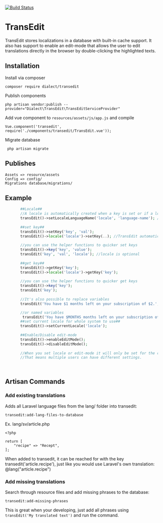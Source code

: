 [![Build Status](https://travis-ci.com/dialect-katrineholm/transedit.svg?token=9jwqzmZxpdyqbmtqpE8y&branch=master)](https://travis-ci.com/dialect-katrineholm/transedit)

# TransEdit
TransEdit stores localizations in a database with built-in cache support. It also has support to enable an edit-mode that allows the user to edit translations directly in the browser by double-clicking the highlighted texts.

## Installation

Install via composer

    composer require dialect/transedit

Publish components

    php artisan vendor:publish --provider="Dialect\TransEdit\TransEditServiceProvider"
    
Add vue component to  ``resources/assets/js/app.js`` and compile
 
    Vue.component('transedit', require('./components/transedit/TransEdit.vue'));

Migrate database
     
     php artisan migrate
     
## Publishes

    Assets => resource/assets
    Config => config/
    Migrations database/migrations/

## Example

``` php
       ##Locale##
       //A locale is automatically created when a key is set or if a locale language name is set.
       transEdit()->setLocaleLanguageName('locale', 'language-name'); //e.g en, English
        
       ##set key##
       transEdit()->setKey('key', 'val');
       transEdit()->locale('locale')->setKey(..); //TransEdit automatically creates missing locales.
       
       //you can use the helper functions to quicker set keys
       transEdit()->key('key', 'value');
       transEdit('key', 'val', 'locale'); //locale is optional
       
       ##get key##
       transEdit()->getKey('key');
       transEdit()->locale('locale')->getKey('key');
       
       //you can use the helper functions to quicker get keys
       transEdit()->key('key');
       transEdit('key');
       
       //It's also possible to replace variables
       transEdit('You have $1 months left on your subscription of $2.', ['12', 'Netflix']);

       //or named variables
        transEdit('You have $MONTHS months left on your subscription of $SERVICE.', ['months' => '12', 'service' => 'Netflix']);
       ##set current locale for whole system to use##
       transEdit()->setCurrentLocale('locale');
       
       ##Enable/Disable edit-mode
       transEdit()->enableEditMode();
       transEdit()->disableEditMode();
       
       //When you set locale or edit-mode it will only be set for the current session. 
       //That means multiple users can have different settings.
       
       
```

## Artisan Commands

### Add existing translations
Adds all Laravel language files from the lang/ folder into transedit:
```
transedit:add-lang-files-to-database
```
Ex. lang/sv/article.php
```
<?php

return [
	"recipe" => "Recept",
];
```
When added to transedit, it can be reached for with the key transedit('article.recipe'), 
just like you would use Laravel's own translation: @lang("article.recipe")

### Add missing translations
Search through resource files and add missing phrases to the database:
```
transedit:add-missing-phrases
```
This is great when your developing, just add all phrases using `transEdit('My translated text')`
and run the command.
